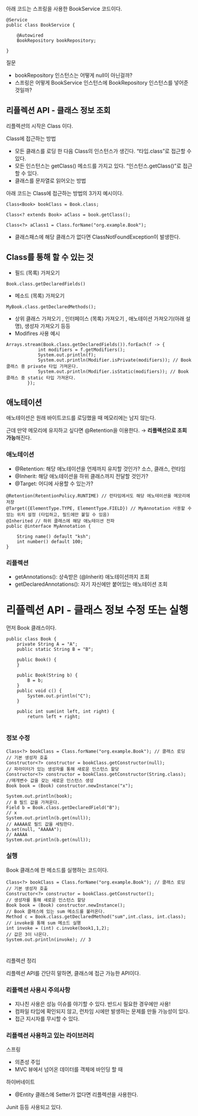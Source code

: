 아래 코드는 스프링을 사용한 BookService 코드이다.

```
@Service
public class BookService {

	@Autowired
	BookRepository bookRepository;

}
```

질문

-   bookRepository 인스턴스는 어떻게 null이 아닌걸까?
-   스프링은 어떻게 BookService 인스턴스에 BookRepository 인스턴스를 넣어준 것일까?

## 리플렉션 API - 클래스 정보 조회

리플렉션의 시작은 Class<T> 이다.

Class<T>에 접근하는 방법

-   모든 클래스를 로딩 한 다음 Class<T>의 인스턴스가 생긴다. “타입.class”로 접근할 수 있다.
-   모든 인스턴스는 getClass() 메소드를 가지고 있다. “인스턴스.getClass()”로 접근할 수 있다.
-   클래스를 문자열로 읽어오는 방법

아래 코드는 Class<T>에 접근하는 방법의 3가지 예시이다.

```
Class<Book> bookClass = Book.class;

Class<? extends Book> aClass = book.getClass();

Class<?> aClass1 = Class.forName("org.example.Book");
```

-   클래스패스에 해당 클래스가 없다면 ClassNotFoundException이 발생한다.

## Class<T>를 통해 할 수 있는 것

-   필드 (목록) 가져오기

```
Book.class.getDeclaredFields()
```

-   메소드 (목록) 가져오기

```
MyBook.class.getDeclaredMethods();
```

-   상위 클래스 가져오기 , 인터페이스 (목록) 가져오기 , 애노테이션 가져오기(아래 설명), 생성자 가져오기 등등
-   Modifires 사용 예시

```
Arrays.stream(Book.class.getDeclaredFields()).forEach(f -> {
            int modifiers = f.getModifiers();
            System.out.println(f);
            System.out.println(Modifier.isPrivate(modifiers)); // Book 클래스 중 private 타입 가져온다.
            System.out.println(Modifier.isStatic(modifiers)); // Book 클래스 중 static 타입 가져온다.
        });
```

## 애노테이션

애노테이션은 원래 바이트코드를 로딩했을 때 메모리에는 남지 않는다.

근데 만약 메모리에 유지하고 싶다면 @Retention을 이용한다. → **리플렉션으로 조회 가능**해진다.

### 애노테이션

-   @Retention: 해당 애노테이션을 언제까지 유지할 것인가? 소스, 클래스, 런타임
-   @Inherit: 해당 애노테이션을 하위 클래스까지 전달할 것인가?
-   @Target: 어디에 사용할 수 있는가?

```
@Retention(RetentionPolicy.RUNTIME) // 런타임에서도 해당 에노테이션을 메모리에 저장
@Target({ElementType.TYPE, ElementType.FIELD}) // MyAnnotation 사용할 수 았는 위치 설정 (타입하고, 필드에만 붙일 수 있음)
@Inherited // 하위 클래스에 해당 애노테이션 전파
public @interface MyAnnotation {

    String name() default "ksh";
    int number() default 100;
}
```

### 리플렉션

-   getAnnotations(): 상속받은 (@Inherit) 애노테이션까지 조회
-   getDeclaredAnnotations(): 자기 자신에만 붙어있는 애노테이션 조회

# 리플렉션 API - 클래스 정보 수정 또는 실행

먼저 Book 클래스이다.

```
public class Book {
    private String A = "A";
    public static String B = "B";

    public Book() {
    }

    public Book(String b) {
        B = b;
    }
    public void c() {
        System.out.println("C");
    }

    public int sum(int left, int right) {
        return left + right;
    
```

### 정보 수정

```
Class<?> bookClass = Class.forName("org.example.Book"); // 클래스 로딩
// 기본 생성자 호출
Constructor<?> constructor = bookClass.getConstructor(null);
// 파라미터가 있는 생성자를 통해 새로운 인스턴스 할당
Constructor<?> constructor = bookClass.getConstructor(String.class);
//매개변수 값을 갖는 새로운 인스턴스 생성
Book book = (Book) constructor.newInstance("x");

System.out.println(book);
// B 필드 값을 가져온다.
Field b = Book.class.getDeclaredField("B");
// x
System.out.println(b.get(null));
// AAAAA로 필드 값을 세팅한다.
b.set(null, "AAAAA");
// AAAAA
System.out.println(b.get(null));
```

### 실행

Book 클래스에 한 메소드를 실행하는 코드이다.

```
Class<?> bookClass = Class.forName("org.example.Book"); // 클래스 로딩
// 기본 생성자 호출
Constructor<?> constructor = bookClass.getConstructor();
// 생성자를 통해 새로운 인스턴스 할당
Book book = (Book) constructor.newInstance();
// Book 클래스에 있는 sum 메소드를 불러온다.
Method c = Book.class.getDeclaredMethod("sum",int.class, int.class);
// invoke을 통해 sum 메소드 실행
int invoke = (int) c.invoke(book1,1,2);
// 값은 3이 나온다.
System.out.println(invoke); // 3

```

#   
리플렉션 정리

리플렉션 API를 간단히 말하면, 클래스에 접근 가능한 API이다.

### 리플렉션 사용시 주의사항

-   지나친 사용은 성능 이슈를 야기할 수 있다. 반드시 필요한 경우에만 사용!
-   컴파일 타입에 확인되지 않고, 런차임 시에만 발생하는 문제를 만들 가능성이 있다.
-   접근 지시자를 무시할 수 있다.

### 리플렉션 사용하고 있는 라이브러리

스프링

-   의존성 주입
-   MVC 뷰에서 넘어온 데이터를 객체에 바인딩 할 때

하이버네이트

-   @Entity 클래스에 Setter가 없다면 리플렉션을 사용한다.

Junit 등등 사용되고 있다.